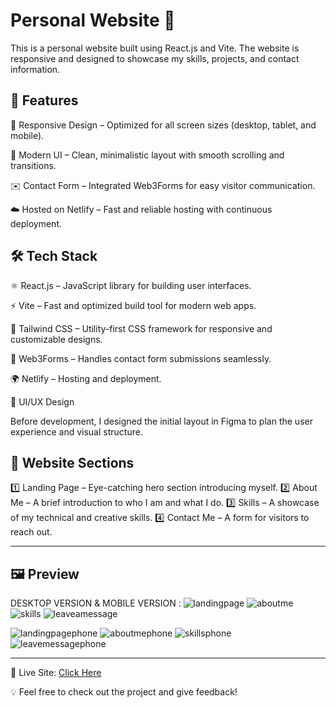 <h1>Personal Website 🚀</h1>

This is a personal website built using React.js and Vite. The website is responsive and designed to showcase my skills, projects, and contact information.

<h2>🌟 Features</h2>

📱 Responsive Design – Optimized for all screen sizes (desktop, tablet, and mobile).

🎨 Modern UI – Clean, minimalistic layout with smooth scrolling and transitions.

✉️ Contact Form – Integrated Web3Forms for easy visitor communication.

☁️ Hosted on Netlify – Fast and reliable hosting with continuous deployment.

<h2>🛠️ Tech Stack</h2>

⚛️ React.js – JavaScript library for building user interfaces.

⚡ Vite – Fast and optimized build tool for modern web apps.

🎨 Tailwind CSS – Utility-first CSS framework for responsive and customizable designs.

🔗 Web3Forms – Handles contact form submissions seamlessly.

🌍 Netlify – Hosting and deployment.

🎨 UI/UX Design

Before development, I designed the initial layout in Figma to plan the user experience and visual structure.

<h2>📌 Website Sections </h2>

1️⃣ Landing Page – Eye-catching hero section introducing myself.
2️⃣ About Me – A brief introduction to who I am and what I do.
3️⃣ Skills – A showcase of my technical and creative skills.
4️⃣ Contact Me – A form for visitors to reach out.

----------------------------------------------------------------------------------------------------------------------------------------------------------------------------------
<h2>🖼️ Preview </h2>

DESKTOP VERSION & MOBILE VERSION :
![landingpage](https://github.com/user-attachments/assets/2d28d400-0fa1-472c-8147-f644adcce66f)
![aboutme](https://github.com/user-attachments/assets/2d0da574-7912-460d-8eeb-a6e43321134d)
![skills](https://github.com/user-attachments/assets/3e8f663d-df54-4995-a2eb-23d6fe371c15)
![leaveamessage](https://github.com/user-attachments/assets/8cfbfd4e-eb6a-4482-9925-e47755489c86)


![landingpagephone](https://github.com/user-attachments/assets/3d3a77a7-5432-4ee2-81a6-428e7ba4a628)
![aboutmephone](https://github.com/user-attachments/assets/01da2522-43d5-41f4-94bf-579828ff4dd3)
![skillsphone](https://github.com/user-attachments/assets/0805d799-1948-48d6-adb0-157c059d3abd)
![leavemessagephone](https://github.com/user-attachments/assets/5e179235-c8a5-4a11-bd50-977c480fb360)


----------------------------------------------------------------------------------------------------------------------------------------------------------------------------------


🚀 Live Site: <a href =https://medaminenassim.netlify.app/> Click Here </a>

💡 Feel free to check out the project and give feedback!
